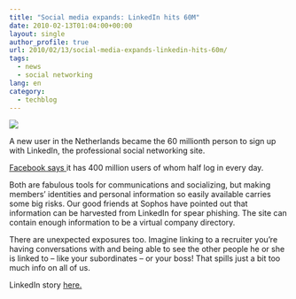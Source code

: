 ```yaml
---
title: "Social media expands: LinkedIn hits 60M"
date: 2010-02-13T01:04:00+00:00
layout: single
author_profile: true
url: 2010/02/13/social-media-expands-linkedin-hits-60m/
tags:
  - news
  - social networking
lang: en
category: 
  - techblog
---
```

[![](http://4.bp.blogspot.com/_vaUVXcmC3OI/S3XzVX0f6dI/AAAAAAAAA8I/BAkXF0lHcrQ/s640/linkedIn_2060_20m.png)](http://4.bp.blogspot.com/_vaUVXcmC3OI/S3XzVX0f6dI/AAAAAAAAA8I/BAkXF0lHcrQ/s1600-h/linkedIn_2060_20m.png)

A new user in the Netherlands became the 60 millionth person to sign up with LinkedIn, the professional social networking site.

[Facebook says ](http://www.facebook.com/press/info.php?statistics)it has 400 million users of whom half log in every day.

Both are fabulous tools for communications and socializing, but making members’ identities and personal information so easily available carries some big risks. Our good friends at Sophos have pointed out that information can be harvested from LinkedIn for spear phishing. The site can contain enough information to be a virtual company directory.

There are unexpected exposures too. Imagine linking to a recruiter you’re having conversations with and being able to see the other people he or she is linked to – like your subordinates – or your boss! That spills just a bit too much info on all of us.

LinkedIn story [here.](http://www.v3.co.uk/v3/news/2257829/linkedin-hits-million-global)
